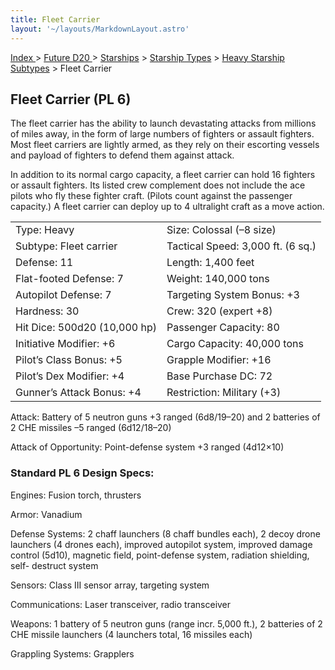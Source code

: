 ```yaml
---
title: Fleet Carrier
layout: '~/layouts/MarkdownLayout.astro'
---
```


[ Index ](/) > [ Future D20 ](/future.d20.srd) > [Starships](/future.d20.srd/starships) > [Starship Types](/future.d20.srd/starships/starship.types) > [ Heavy Starship Subtypes](/future.d20.srd/starships/starship.types/heavy.starship.subtypes) > Fleet Carrier

## Fleet Carrier (PL 6)

The fleet carrier has the ability to launch devastating attacks from millions
of miles away, in the form of large numbers of fighters or assault fighters.
Most fleet carriers are lightly armed, as they rely on their escorting vessels
and payload of fighters to defend them against attack.

In addition to its normal cargo capacity, a fleet carrier can hold 16 fighters
or assault fighters. Its listed crew complement does not include the ace
pilots who fly these fighter craft. (Pilots count against the passenger
capacity.) A fleet carrier can deploy up to 4 ultralight craft as a move
action.


<table> <tr><td>Type: Heavy</td><td>Size: Colossal (–8 size)</td></tr> <tr class="shaded"><td>Subtype: Fleet carrier</td><td>Tactical Speed: 3,000 ft. (6 sq.)</td></tr> <tr><td>Defense: 11</td><td>Length: 1,400 feet</td></tr> <tr class="shaded"><td>Flat-footed Defense: 7</td><td>Weight: 140,000 tons</td></tr> <tr><td>Autopilot Defense: 7</td><td>Targeting System Bonus: +3</td></tr> <tr class="shaded"><td>Hardness: 30</td><td>Crew: 320 (expert +8)</td></tr> <tr><td>Hit Dice: 500d20 (10,000 hp)</td><td>Passenger Capacity: 80</td></tr> <tr class="shaded"><td>Initiative Modifier: +6</td><td>Cargo Capacity: 40,000 tons</td></tr> <tr><td>Pilot’s Class Bonus: +5</td><td>Grapple Modifier: +16</td></tr> <tr class="shaded"><td>Pilot’s Dex Modifier: +4</td><td>Base Purchase DC: 72</td></tr> <tr><td>Gunner’s Attack Bonus: +4</td><td>Restriction: Military (+3)</td></tr> </table>



Attack: Battery of 5 neutron guns +3 ranged (6d8/19–20) and 2 batteries of 2
CHE missiles –5 ranged (6d12/18–20)

Attack of Opportunity: Point-defense system +3 ranged (4d12×10)

### Standard PL 6 Design Specs:

Engines: Fusion torch, thrusters

Armor: Vanadium

Defense Systems: 2 chaff launchers (8 chaff bundles each), 2 decoy drone
launchers (4 drones each), improved autopilot system, improved damage control
(5d10), magnetic field, point-defense system, radiation shielding, self-
destruct system

Sensors: Class III sensor array, targeting system

Communications: Laser transceiver, radio transceiver

Weapons: 1 battery of 5 neutron guns (range incr. 5,000 ft.), 2 batteries of 2
CHE missile launchers (4 launchers total, 16 missiles each)

Grappling Systems: Grapplers

